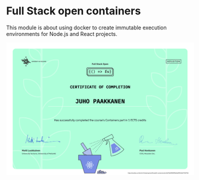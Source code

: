 # Full Stack open containers

This module is about using docker to create immutable execution environments for Node.js and React projects.

![Screenshot](certificate-containers.png)
